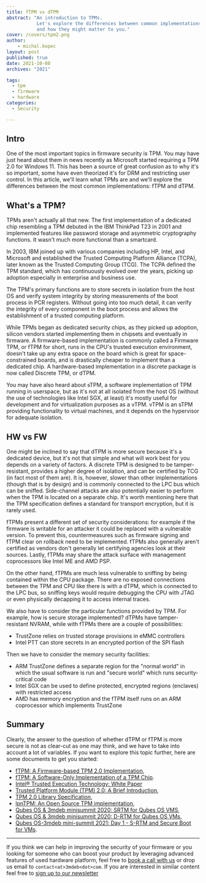 ```yaml
---
title: fTPM vs dTPM
abstract: "An introduction to TPMs.
           Let's explore the differences between common implementations of TPMs
           and how they might matter to you."
cover: /covers/tpm2.png
author:
    - michal.kopec
layout: post
published: true
date: 2021-10-08
archives: "2021"

tags:
  - tpm
  - firmware
  - hardware
categories:
  - Security

---
```


## Intro

One of the most important topics in firmware security is TPM. You may have just
heard about them in news recently as Microsoft started requiring a TPM 2.0 for
Windows 11. This has been a source of great confusion as to why it's so
important, some have even theorized it's for DRM and restricting user control.
In this article, we'll learn what TPMs are and we'll explore the differences
between the most common implementations: fTPM and dTPM.

## What's a TPM?

TPMs aren't actually all that new. The first implementation of a dedicated chip
resembling a TPM debuted in the IBM ThinkPad T23 in 2001 and implemented
features like password storage and asymmetric cryptography functions. It wasn't
much more functional than a smartcard.

In 2003, IBM joined up with various companies including HP, Intel, and Microsoft
and established the Trusted Computing Platform Alliance (TCPA), later known as
the Trusted Computing Group (TCG). The TCPA defined the TPM standard, which
has continuously evolved over the years, picking up adoption especially in
enterprise and business use.

The TPM's primary functions are to store secrets in isolation from the host OS
and verify system integrity by storing measurements of the boot process in PCR
registers. Without going into too much detail, it can verify the integrity of
every component in the boot process and allows the establishment of a trusted
computing platform.

While TPMs began as dedicated security chips, as they picked up adoption,
silicon vendors started implementing them in chipsets and eventually in firmware.
A firmware-based implementation is commonly called a Firmware TPM, or fTPM for
short, runs in the CPU's trusted execution environment, doesn't take up any
extra space on the board which is great for space-constrained boards, and is
drastically cheaper to implement than a dedicated chip. A hardware-based
implementation in a discrete package is now called Discrete TPM, or dTPM.

You may have also heard about sTPM, a software implementation of TPM running in
userspace, but as it's not at all isolated from the host OS (without the use of
technologies like Intel SGX, at least) it's mostly useful for development and
for virtualization purposes as a vTPM. vTPM is an sTPM providing functionality
to virtual machines, and it depends on the hypervisor for adequate isolation.

## HW vs FW

One might be inclined to say that dTPM is more secure because it's a dedicated
device, but it's not that simple and what will work best for you depends on a
variety of factors. A discrete TPM is designed to be tamper-resistant,
provides a higher degree of isolation, and can be certified by TCG (in fact
most of them are). It is, however, slower than other implementations
(though that is by design) and is commonly connected to the LPC bus which can be
sniffed. Side-channel attacks are also potentially easier to perform when
the TPM is located on a separate chip. It's worth mentioning here that the TPM
specification defines a standard for transport encryption, but it is rarely
used.

fTPMs present a different set of security considerations: for example if the
firmware is writable for an attacker it could be replaced with a vulnerable
version. To prevent this, countermeasures such as firmware signing and fTPM
clear on rollback need to be implemented. fTPMs also generally aren't certified
as vendors don't generally let certifying agencies look at their sources.
Lastly, fTPMs may share the attack surface with management coprocessors like
Intel ME and AMD PSP.

On the other hand, fTPMs are much less vulnerable to sniffing by being contained
within the CPU package. There are no exposed connections between the TPM and CPU
like there is with a dTPM, which is connected to the LPC bus, so sniffing keys
would require debugging the CPU with JTAG or even physically decapping it to
access internal traces.

We also have to consider the particular functions provided by TPM. For example,
how is secure storage implemented? dTPMs have tamper-resistant NVRAM, while
with fTPMs there are a couple of possibilities:

- TrustZone relies on trusted storage provisions in eMMC controllers
- Intel PTT can store secrets in an encrypted portion of the SPI
flash

Then we have to consider the memory security facilities:

- ARM TrustZone defines a separate region for the "normal world" in which the
usual software is run and "secure world" which runs security-critical code
- Intel SGX can be used to define protected, encrypted regions (enclaves) with
restricted access
- AMD has memory encryption and the fTPM itself runs on an ARM coprocessor
which implements TrustZone

## Summary

Clearly, the answer to the question of whether dTPM or fTPM is more secure is
not as clear-cut as one may think, and we have to take into account a lot of
variables. If you want to explore this topic further, here are some documents
to get you started:

- [fTPM: A Firmware-based TPM 2.0 Implementation](https://www.microsoft.com/en-us/research/wp-content/uploads/2016/02/msr-tr-2015-84.pdf),
- [fTPM: A Software-Only Implementation of a TPM Chip](https://www.usenix.org/system/files/conference/usenixsecurity16/sec16_paper_raj.pdf).
- [Intel® Trusted Execution Technology: White Paper](https://www.intel.com/content/www/us/en/architecture-and-technology/trusted-execution-technology/trusted-execution-technology-security-paper.html)
- [Trusted Platform Module (TPM) 2.0: A Brief Introduction](https://trustedcomputinggroup.org/wp-content/uploads/TPM-2.0-A-Brief-Introduction.pdf),
- [TPM 2.0 Library Specification](https://trustedcomputinggroup.org/tpm-library-specification/),
- [lpnTPM: An Open Source TPM implementation](https://nlnet.nl/project/lpnTPM/),
- [Qubes OS & 3mdeb minisummit 2020: SRTM for Qubes OS VMS](https://www.youtube.com/watch?v=Eip5Rts6S2I),
- [Qubes OS & 3mdeb minisummit 2020: D-RTM for Qubes OS VMs](https://www.youtube.com/watch?v=pZF-jyJWTE4),
- [Qubes OS-3mdeb mini-summit 2021: Day 1 - S-RTM and Secure Boot for VMs](https://www.youtube.com/watch?v=y3V_V0Vllas&t=11447s).

---

If you think we can help in improving the security of your firmware or you
looking for someone who can boost your product by leveraging advanced features
of used hardware platform, feel free to [book a call with us](https://calendly.com/3mdeb/consulting-remote-meeting)
or drop us email to `contact<at>3mdeb<dot>com`. If you are interested in similar
content feel free to [sign up to our newsletter](https://newsletter.3mdeb.com/subscription/PW6XnCeK6)
